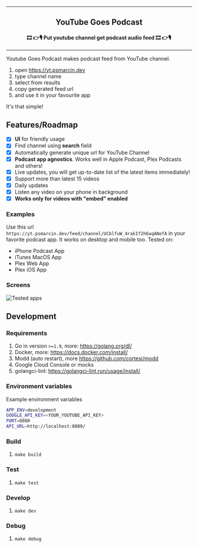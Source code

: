 <hr>
<h2 align="center">YouTube Goes Podcast</h2>
<h4 align="center">🎞 👉🎙 Put youtube channel get podcast audio feed 🎞 👉🎙</h4>
<hr>

Youtube Goes Podcast makes podcast feed from YouTube channel.

1. open https://yt.psmarcin.dev
2. type channel name
3. select from results
4. copy generated feed url
5. and use it in your favourite app

It's that simple!

## Features/Roadmap

* [x] **UI** for friendly usage
* [x] Find channel using **search** field
* [x] Automatically generate unique url for YouTube Channel
* [x] **Podcast app agnostics**. Works well in Apple Podcast, Plex Podcasts and others!
* [x] Live updates, you will get up-to-date list of the latest items immediately!
* [x] Support more than latest 15 videos
* [x] Daily updates
* [x] Listen any video on your phone in background
* [x] **Works only for videos with "embed" enabled**

### Examples

Use this url `https://yt.psmarcin.dev/feed/channel/UCblfuW_4rakIf2h6aqANefA` in your favorite podcast app. It works on
desktop and mobile too. Tested on:

* iPhone Podcast App
* iTunes MacOS App
* Plex Web App
* Plex iOS App

### Screens

![Tested apps](assets/iphone-podcast-app.png "Tested apps")

## Development

### Requirements

1. Go in version `>=1.9`, more: https://golang.org/dl/
2. Docker, more: https://docs.docker.com/install/
3. Modd (auto restart), more https://github.com/cortesi/modd
4. Google Cloud Console or mocks
5. golangci-lint: https://golangci-lint.run/usage/install/

### Environment variables

Example environment variables

```bash
APP_ENV=development
GOOGLE_API_KEY=<YOUR_YOUTUBE_API_KEY>
PORT=8080
API_URL=http://localhost:8080/
```

### Build

1. `make build`

### Test

1. `make test`

### Develop

1. `make dev`

### Debug

1. `make debug`
